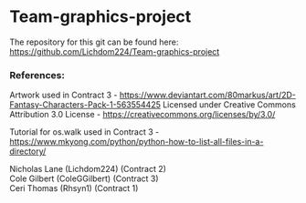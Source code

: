 # Team-graphics-project  
The repository for this git can be found here: https://github.com/Lichdom224/Team-graphics-project  

### References:
Artwork used in Contract 3 - https://www.deviantart.com/80markus/art/2D-Fantasy-Characters-Pack-1-563554425
Licensed under Creative Commons Attribution 3.0 License - https://creativecommons.org/licenses/by/3.0/

Tutorial for os.walk used in Contract 3 - https://www.mkyong.com/python/python-how-to-list-all-files-in-a-directory/

Nicholas Lane (Lichdom224) (Contract 2)  
Cole Gilbert (ColeGGilbert) (Contract 3)  
Ceri Thomas (Rhsyn1) (Contract 1)
